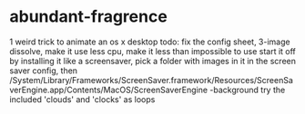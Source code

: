 abundant-fragrence
==================

1 weird trick to animate an os x desktop
todo: fix the config sheet, 3-image dissolve, make it use less cpu, make it less than impossible to use
start it off by installing it like a screensaver, pick a folder with images in it in the screen saver config, then
/System/Library/Frameworks/ScreenSaver.framework/Resources/ScreenSaverEngine.app/Contents/MacOS/ScreenSaverEngine -background
try the included 'clouds' and 'clocks' as loops

